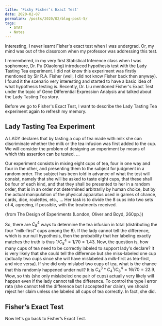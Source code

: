 ```yaml
---
title: 'Fishy Fisher’s Exact Test'
date: 2020-02-07
permalink: /posts/2020/02/blog-post-5/
tags:
  - STAT
  - Notes
---
```



Interesting, I never learnt Fisher's exact test when I was undergrad. Or, my mind was out of the classroom when my professor was addressing this test. 

I remembered, in my very first Statistical Inference class when I was sophomore, Dr. Pu (Xiaolong) introduced hypothesis test with the Lady Tasting Tea experiment. I did not know this experiment was firstly mentioned by Sir R.A. Fisher (well, I did not know Fisher back then anyway). I found it the scenario very interesting and started to have a basic idea of what hypothesis testing is. Recently, Dr. Liu mentioned Fisher's Exact Test under the topic of Gene Differential Expression Analysis and talked about the Lady Tasting Tea story.

Before we go to Fisher's Exact Test, I want to describe the Lady Tasting Tea experiment again to refresh my memory. 

## Lady Tasting Tea Experiment

A LADY declares that by tasting a cup of tea made with milk she can discriminate whether the milk or the tea infusion was first added to the cup. We will consider the problem of designing an experiment by means of which this assertion can be tested. … 

Our experiment consists in mixing eight cups of tea, four in one way and four in the other, and presenting them to the subject for judgment in a random order. The subject has been told in advance of what the test will consist, namely that she will be asked to taste eight cups, that these shall be four of each kind, and that they shall be presented to her in a random order, that is in an order not determined arbitrarily by human choice, but by the actual manipulation of the physical apparatus used in games of chance, cards, dice, roulettes, etc., … Her task is to divide the 8 cups into two sets of 4, agreeing, if possible, with the treatments received.

(from The Design of Experiments (London, Oliver and Boyd, 260pp.))

So, there are $C^4_8$ ways to determine the tea infusion in total (distributing the four "milk-first" cups among the 8). If the lady cannot tell the difference, which is our null hypothesis, then the probability that her labeling exactly matches the truth is thus $1/C^4_8=1/70=1.43%$. Now, the question is, how many cups of tea need to be correctly labeled to support lady's declare? It is very likely that she could tell the difference but she miss-labeled one cup (actually two cups since she will have mislabeled a milk-first as tea-first, and vice versa). If she did only mislabel two cups of tea, what is the chance that this randomly happened under null? It is $C^3_4*C^1_4/C^4_8=16/70=22.9%$. Wow, so this (she only mislabeled one pair of cups) actually very likely will happen even if the lady cannot tell the difference. To control the type I error rata (she cannot tell the difference but I accepted her claim), we should reject her claim unless she labeled all cups of tea correctly. In fact, she did. 

## Fisher’s Exact Test
 
Now let's go back to Fisher’s Exact Test. 